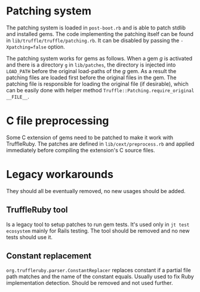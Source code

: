# Patching system

The patching system is loaded in `post-boot.rb` and is able to patch stdlib and installed gems. 
The code implementing the patching itself can be found in `lib/truffle/truffle/patching.rb`.
It can be disabled by passing the `-Xpatching=false` option.

The patching system works for gems as follows. 
When a gem *g* is activated and there is a directory `g` in `lib/patches`, 
the directory is injected into `LOAD_PATH` before the original load-paths of the *g* gem. 
As a result the patching files are loaded first before the original files in the gem.
The patching file is responsible for loading the original file (if desirable),
which can be easily done with helper method `Truffle::Patching.require_original __FILE__`.

# C file preprocessing

Some C extension of gems need to be patched to make it work with TruffleRuby. 
The patches are defined in `lib/cext/preprocess.rb` 
and applied immediately before compiling the extension's C source files.

# Legacy workarounds 

They should all be eventually removed, no new usages should be added.

## TruffleRuby tool

Is a legacy tool to setup patches to run gem tests. 
It's used only in `jt test ecosystem` mainly for Rails testing.
The tool should be removed and no new tests should use it.

## Constant replacement

`org.truffleruby.parser.ConstantReplacer` replaces constant 
if a partial file path matches and the name of the constant equals.
Usually used to fix Ruby implementation detection.
Should be removed and not used further.    
